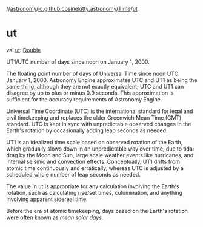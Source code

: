 //[astronomy](../../../index.md)/[io.github.cosinekitty.astronomy](../index.md)/[Time](index.md)/[ut](ut.md)

# ut

val [ut](ut.md): [Double](https://kotlinlang.org/api/latest/jvm/stdlib/kotlin/-double/index.html)

UT1/UTC number of days since noon on January 1, 2000.

The floating point number of days of Universal Time since noon UTC January 1, 2000. Astronomy Engine approximates UTC and UT1 as being the same thing, although they are not exactly equivalent; UTC and UT1 can disagree by up to plus or minus 0.9 seconds. This approximation is sufficient for the accuracy requirements of Astronomy Engine.

Universal Time Coordinate (UTC) is the international standard for legal and civil timekeeping and replaces the older Greenwich Mean Time (GMT) standard. UTC is kept in sync with unpredictable observed changes in the Earth's rotation by occasionally adding leap seconds as needed.

UT1 is an idealized time scale based on observed rotation of the Earth, which gradually slows down in an unpredictable way over time, due to tidal drag by the Moon and Sun, large scale weather events like hurricanes, and internal seismic and convection effects. Conceptually, UT1 drifts from atomic time continuously and erratically, whereas UTC is adjusted by a scheduled whole number of leap seconds as needed.

The value in ut is appropriate for any calculation involving the Earth's rotation, such as calculating rise/set times, culumination, and anything involving apparent sidereal time.

Before the era of atomic timekeeping, days based on the Earth's rotation were often known as *mean solar days*.
